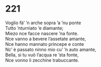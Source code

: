# 221
  
Voglio fà’ ’n arche sopra ’a ’nu ponte  
Tutto ’nturnìato ’e diamante;  
Miezo nce facce nascere ’na fonte.  
Nce vanno a bevere l’assetate amante,  
Nce hanno mannato princepe e conte  
Nc’ è passato ninno mio cu’ ’n auto amante,  
Bella, si tu vuô l’acqua re ’sta fonte,  
Nce vonno li zecchine trabuccante.
